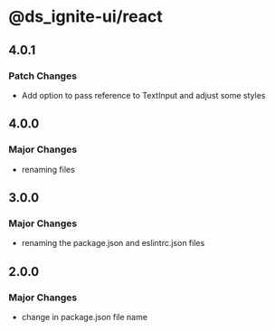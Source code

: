 # @ds_ignite-ui/react

## 4.0.1

### Patch Changes

- Add option to pass reference to TextInput and adjust some styles

## 4.0.0

### Major Changes

- renaming files

## 3.0.0

### Major Changes

- renaming the package.json and eslintrc.json files

## 2.0.0

### Major Changes

- change in package.json file name
